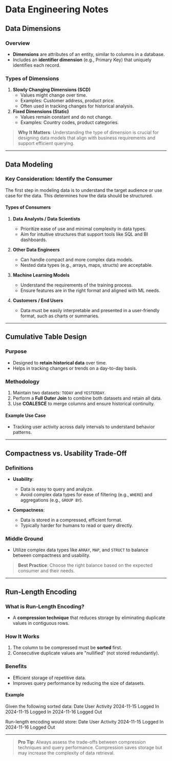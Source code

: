 # Data Engineering Notes

## Data Dimensions

### Overview
- **Dimensions** are attributes of an entity, similar to columns in a database.
- Includes an **identifier dimension** (e.g., Primary Key) that uniquely identifies each record.

### Types of Dimensions
1. **Slowly Changing Dimensions (SCD)**  
   - Values might change over time.  
   - Examples: Customer address, product price.  
   - Often used in tracking changes for historical analysis.
2. **Fixed Dimensions (Static)**  
   - Values remain constant and do not change.  
   - Examples: Country codes, product categories.

> **Why It Matters**: Understanding the type of dimension is crucial for designing data models that align with business requirements and support efficient querying.

---

## Data Modeling

### Key Consideration: Identify the Consumer
The first step in modeling data is to understand the target audience or use case for the data. This determines how the data should be structured.

#### Types of Consumers
1. **Data Analysts / Data Scientists**  
   - Prioritize ease of use and minimal complexity in data types.  
   - Aim for intuitive structures that support tools like SQL and BI dashboards.

2. **Other Data Engineers**  
   - Can handle compact and more complex data models.  
   - Nested data types (e.g., arrays, maps, structs) are acceptable.

3. **Machine Learning Models**  
   - Understand the requirements of the training process.  
   - Ensure features are in the right format and aligned with ML needs.

4. **Customers / End Users**  
   - Data must be easily interpretable and presented in a user-friendly format, such as charts or summaries.

---

## Cumulative Table Design

### Purpose
- Designed to **retain historical data** over time.
- Helps in tracking changes or trends on a day-to-day basis.

### Methodology
1. Maintain two datasets: `TODAY` and `YESTERDAY`.
2. Perform a **Full Outer Join** to combine both datasets and retain all data.
3. Use **COALESCE** to merge columns and ensure historical continuity.

#### Example Use Case
- Tracking user activity across daily intervals to understand behavior patterns.

---

## Compactness vs. Usability Trade-Off

### Definitions
- **Usability**:  
  - Data is easy to query and analyze.  
  - Avoid complex data types for ease of filtering (e.g., `WHERE`) and aggregations (e.g., `GROUP BY`).

- **Compactness**:  
  - Data is stored in a compressed, efficient format.  
  - Typically harder for humans to read or query directly.

### Middle Ground
- Utilize complex data types like `ARRAY`, `MAP`, and `STRUCT` to balance between compactness and usability.

> **Best Practice**: Choose the right balance based on the expected consumer and their needs.

---

## Run-Length Encoding

### What is Run-Length Encoding?
- A **compression technique** that reduces storage by eliminating duplicate values in contiguous rows.

### How It Works
1. The column to be compressed must be **sorted** first.
2. Consecutive duplicate values are "nullified" (not stored redundantly).

### Benefits
- Efficient storage of repetitive data.
- Improves query performance by reducing the size of datasets.

#### Example
Given the following sorted data:
Date User Activity 2024-11-15 Logged In 2024-11-15 Logged In 2024-11-16 Logged Out

Run-length encoding would store:
Date User Activity 2024-11-15 Logged In 2024-11-16 Logged Out


---

> **Pro Tip**: Always assess the trade-offs between compression techniques and query performance. Compression saves storage but may increase the complexity of data retrieval.
